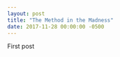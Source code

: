 ```yaml
---
layout: post
title: "The Method in the Madness"
date: 2017-11-28 00:00:00 -0500
---
```


First post
